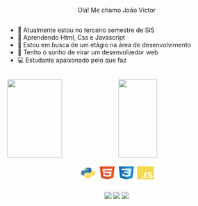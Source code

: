 <div align="center"> 
<p> Olá! Me chamo João Victor </p>
</div>

##

- 🏫 Atualmente estou no terceiro semestre de SIS
- 📘 Aprendendo Html, Css e Javascript
- 💼 Estou em busca de um etágio na área de desenvolvimento
- 💬 Tenho o sonho de virar um desenvolvedor web
- 💻 Estudante apaixonado pelo que faz


 ##

<div display="flex">
<img width="50%" height="180em" src="https://github-readme-stats.vercel.app/api?username=joaomagalha&show_icons=true&theme=radical">
<img width="42%" height="180em" src="https://github-readme-stats.vercel.app/api/top-langs/?username=joaomagalha&layout=compact&theme=radical">
</div>

<div align="center" style="display: inline_block"><br>
  <img align="center" alt="Rafa-Python" height="30" width="40" src="https://raw.githubusercontent.com/devicons/devicon/master/icons/python/python-original.svg">
  <img align="center" alt="Rafa-HTML" height="30" width="40" src="https://raw.githubusercontent.com/devicons/devicon/master/icons/html5/html5-original.svg">
  <img align="center" alt="Rafa-CSS" height="30" width="40" src="https://raw.githubusercontent.com/devicons/devicon/master/icons/css3/css3-original.svg">
  <img align="center" alt="Rafa-Js" height="30" width="40" src="https://raw.githubusercontent.com/devicons/devicon/master/icons/javascript/javascript-plain.svg">
</div>

##

<div align="center">
  <a href="https://instagram.com/joaovictormagalhaes_" target="_blank"><img src="https://img.shields.io/badge/-Instagram-%23E4405F?style=for-the-badge&logo=instagram&logoColor=white" target="_blank"></a>
  <a href = "mailto:magalhaesjoaovictor81@gmail.com"><img src="https://img.shields.io/badge/-Gmail-%23333?style=for-the-badge&logo=gmail&logoColor=white" target="_blank"></a>
  <a href="https://www.linkedin.com/in/joão-victor-magalhães-cunto-100105276" target="_blank"><img src="https://img.shields.io/badge/-LinkedIn-%230077B5?style=for-the-badge&logo=linkedin&logoColor=white" target="_blank"></a> 
</div>





